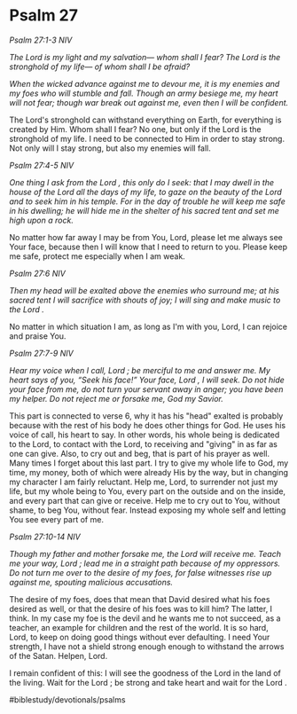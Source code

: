 # Psalm 27
*Psalm 27:1-3 NIV*

*The Lord is my light and my salvation— whom shall I fear? The Lord is the stronghold of my life— of whom shall I be afraid?*

*When the wicked advance against me to devour me, it is my enemies and my foes who will stumble and fall.*
*Though an army besiege me, my heart will not fear; though war break out against me, even then I will be confident.*

The Lord's stronghold can withstand everything on Earth, for everything is created by Him. Whom shall I fear? No one, but only if the Lord is the stronghold of my life. I need to be connected to Him in order to stay strong.
Not only will I stay strong, but also my enemies will fall.

*Psalm 27:4-5 NIV*

*One thing I ask from the Lord , this only do I seek: that I may dwell in the house of the Lord all the days of my life, to gaze on the beauty of the Lord and to seek him in his temple. For in the day of trouble he will keep me safe in his dwelling; he will hide me in the shelter of his sacred tent and set me high upon a rock.*

No matter how far away I may be from You, Lord, please let me always see Your face, because then I will know that I need to return to you. Please keep me safe, protect me especially when I am weak.

*Psalm 27:6 NIV*

*Then my head will be exalted above the enemies who surround me; at his sacred tent I will sacrifice with shouts of joy; I will sing and make music to the Lord .*

No matter in which situation I am, as long as I'm with you, Lord, I can rejoice and praise You.

*Psalm 27:7-9 NIV*

*Hear my voice when I call, Lord ; be merciful to me and answer me.*
*My heart says of you, “Seek his face!” Your face, Lord , I will seek. Do not hide your face from me, do not turn your servant away in anger; you have been my helper. Do not reject me or forsake me, God my Savior.*

This part is connected to verse 6, why it has his "head" exalted is probably because with the rest of his body he does other things for God. He uses his voice of call, his heart to say. In other words, his whole being is dedicated to the Lord, to contact with the Lord, to receiving and "giving" in as far as one can give. Also, to cry out and beg, that is part of his prayer as well.
Many times I forget about this last part. I try to give my whole life to God, my time, my money, both of which were already His by the way, but in changing my character I am fairly reluctant.
Help me, Lord, to surrender not just my life, but my whole being to You, every part on the outside and on the inside, and every part that can give or receive. Help me to cry out to You, without shame, to beg You, without fear. Instead exposing my whole self and letting You see every part of me.

*Psalm 27:10-14 NIV*

*Though my father and mother forsake me, the Lord will receive me. Teach me your way, Lord ; lead me in a straight path because of my oppressors. Do not turn me over to the desire of my foes, for false witnesses rise up against me, spouting malicious accusations.*

The desire of my foes, does that mean that David desired what his foes desired as well, or that the desire of his foes was to kill him? The latter, I think.
In my case my foe is the devil and he wants me to not succeed, as a teacher, an example for children and the rest of the world. It is so hard, Lord, to keep on doing good things without ever defaulting. I need Your strength, I have not a shield strong enough enough to withstand the arrows of the Satan.
Helpen, Lord.

I remain confident of this: I will see the goodness of the Lord in the land of the living. Wait for the Lord ; be strong and take heart and wait for the Lord .

#biblestudy/devotionals/psalms